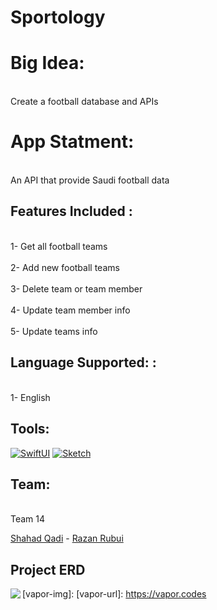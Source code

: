 # Sportology

<h1>Big Idea:</h1>  

<br>Create a football database and APIs</br>

<h1> App Statment:  </h1>

<br>An API that provide Saudi football data </br>

<h2>Features Included :</h2>

<br>1- Get all football teams </br>
<br>2- Add new football teams </br>
<br>3- Delete team or team member</br>
<br>4- Update team member info</br>
<br>5- Update teams info</br>


<h2>Language Supported: :</h2>

<br>1- English</br>


<h2>Tools:</h2>

[![SwiftUI][SwiftUI-img]][SwiftUI-url] [![Sketch][Sketch-img]][Sketch-url]


<h2>Team:</h2>

<br>Team 14</br>

<a href="https://www.linkedin.com/in/shahahd-qadi/">Shahad Qadi</a> - <a href="https://www.linkedin.com/in/razan-rubui-4a6228152/
">Razan Rubui</a>


<h2> Project ERD </h2>
 <img align="left" src="ReadMed-Challenge-Summery.png"> 


<!-- MARKDOWN LINKS & IMAGES -->
<!-- https://www.markdownguide.org/basic-syntax/#reference-style-links -->
[SwiftUI-img]: https://img.shields.io/badge/-Xcode-blue
[SwiftUI-url]: https://developer.apple.com/xcode
[Sketch-img]: https://img.shields.io/badge/-Sketch-yellow
[Sketch-url]: https://www.sketch.com!

[vapor-img]: 
[vapor-url]: https://vapor.codes

